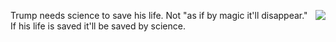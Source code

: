 <img src="http://scripting.com/images/2020/08/02/francoAplenty.png" border="0" align="right">Trump needs science to save his life. Not "as if by magic it'll disappear." If his life is saved it'll be saved by science.
